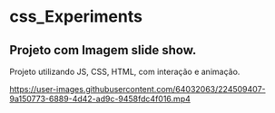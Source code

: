 # css_Experiments


## Projeto com Imagem slide show.
 Projeto utilizando JS, CSS, HTML, com interação e animação.
 
https://user-images.githubusercontent.com/64032063/224509407-9a150773-6889-4d42-ad9c-9458fdc4f016.mp4
